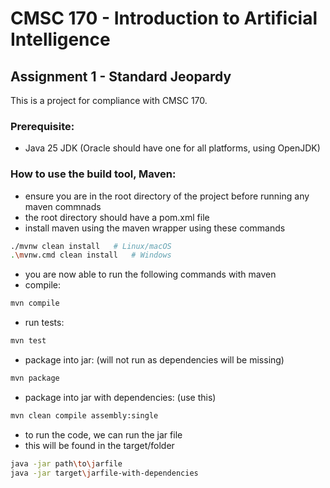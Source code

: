 # CMSC 170 - Introduction to Artificial Intelligence
## Assignment 1 - Standard Jeopardy

This is a project for compliance with CMSC 170.

### Prerequisite:
- Java 25 JDK (Oracle should have one for all platforms, using OpenJDK)


### How to use the build tool, Maven:
- ensure you are in the root directory of the project before running any maven commnads
- the root directory should have a pom.xml file
- install maven using the maven wrapper using these commands

```bash
./mvnw clean install   # Linux/macOS
.\mvnw.cmd clean install   # Windows
```

- you are now able to run the following commands with maven
- compile: 
```bash
mvn compile
```
- run tests:
```bash
mvn test
```
- package into jar: (will not run as dependencies will be missing)
```bash
mvn package
```
- package into jar with dependencies: (use this)
```bash
mvn clean compile assembly:single
```
- to run the code, we can run the jar file
- this will be found in the target/folder
```bash
java -jar path\to\jarfile
java -jar target\jarfile-with-dependencies
```
